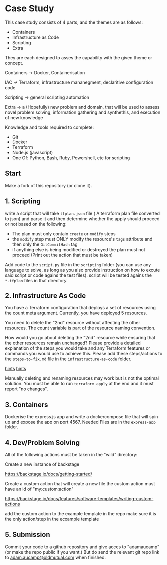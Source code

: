 # Case Study 

This case study consists of 4 parts, and the themes are as follows:

- Containers
- Infrastructure as Code
- Scripting
- Extra

They are each designed to asses the capability with the given theme or concept.

Containers -> Docker, Containerisation 

IAC -> Terraform, infrastructure mananegment, declaritive configuration code

Scripting -> general scripting automation

Extra -> a (Hopefully) new problem and domain, that will be used to assess novel problem solving, information gathering and synthethis, and execution of new knowledge


Knowledge and tools required to complete:
- Git
- Docker
- Terraform
- Node.js (javascript)
- One Of: Python, Bash, Ruby, Powershell, etc for scripting

## Start

Make a fork of this repository (or clone it).

## 1. Scripting

write a script that will take `tfplan.json` file ( A terraform plan file converted to json) and parse it and then determine whether the apply should proceed or not based on the following:

- The plan must only contain `create` or `modify` steps
- the `modify` step must ONLY modify the resource's `tags` attribute and then only the `GitCommitHash` tag
- if anything else is being modified or destroyed the plan must not proceed (Print out the action that must be taken)

Add code to the `script.py` file in the `scripting` folder (you can use any language to solve, as long as you also provide instruction on how to excute said script or code agains the test files).
script will be tested agains the `*.tfplan` files in that directory.


## 2. Infrastructure As Code

You have a Terraform configuration that deploys a set of resources using the count meta argument. Currently, you have deployed 5 resources.

You need to delete the "2nd" resource without affecting the other resources.
The count variable is part of the resource naming convention.

How would you go about deleting the "2nd" resource while ensuring that the other resources remain unchanged? Please provide a detailed explanation of the steps you would take and any Terraform features or commands you would use to achieve this. Please add these steps/actions to the `steps-to-fix.md` file in the `infrastructure-as-code` folder.

[hints](https://developer.hashicorp.com/terraform/cli/commands/state/mv)
[hints](https://developer.hashicorp.com/terraform/language/meta-arguments/for_each)

Manually deleting and renaming resources may work but is not the optimal solution.
You must be able to run `terraform apply` at the end and it must report "no changes".

## 3. Containers

Dockerise the express.js app and write a dockercompose file that will spin up and expose the app on port 4567.
Needed Files are in the `express-app` folder.


## 4. Dev/Problem Solving

All of the following actions must be taken in the "wild" directory:

Create a new instance of backstage

https://backstage.io/docs/getting-started/

Create a custom action that will create a new file
the custom action must have an id of "my:custom:action"

https://backstage.io/docs/features/software-templates/writing-custom-actions

add the custom action to the example template in the repo
make sure it is the only action/step in the ecxample template


## 5. Submission
Commit your code to a github repository and give acces to "adamaucamp"
(or make the repo public if you want.) But do send the relevant git repo link to adam.aucamp@oldmutual.com when finished.

